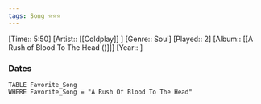 ```yaml
---
tags: Song ⭐⭐⭐ 
---
```

[Time:: 5:50]
[Artist:: [[Coldplay]] ]
[Genre:: Soul]
[Played:: 2]
[Album:: [[A Rush of Blood To The Head ()]]]
[Year:: ]
### Dates
````dataview
TABLE Favorite_Song
WHERE Favorite_Song = "A Rush Of Blood To The Head"
````